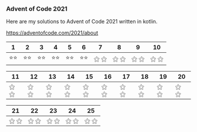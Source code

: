 ### Advent of Code 2021

Here are my solutions to Advent of Code 2021 written in kotlin.

https://adventofcode.com/2021/about


| 1  | 2  | 3  | 4  | 5  | 6  | 7  | 8  | 9  | 10 |
|----|----|----|----|----|----|----|----|----|----|
| ⭐⭐ | ⭐⭐ | ⭐⭐ | ⭐⭐ | ⭐⭐ | ⭐⭐ | ⚝ ⚝ | ⚝ ⚝ | ⚝ ⚝ | ⚝ ⚝ |


| 11 | 12 | 13 | 14 | 15 | 16 | 17 | 18 | 19 | 20 |
|----|----|----|----|----|----|----|----|----|----|
| ⚝ ⚝ | ⚝ ⚝ | ⚝ ⚝ | ⚝ ⚝ | ⚝ ⚝ | ⚝ ⚝ | ⚝ ⚝ | ⚝ ⚝ | ⚝ ⚝ | ⚝ ⚝ |

| 21 | 22 | 23 | 24 | 25 |
|----|----|----|----|----|
| ⚝ ⚝ | ⚝ ⚝ | ⚝ ⚝ | ⚝ ⚝ | ⚝ ⚝ |
